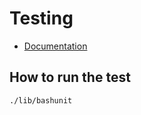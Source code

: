 # Testing
* [Documentation](https://bashunit.typeddevs.com/)

## How to run the test

```bash
./lib/bashunit 
```